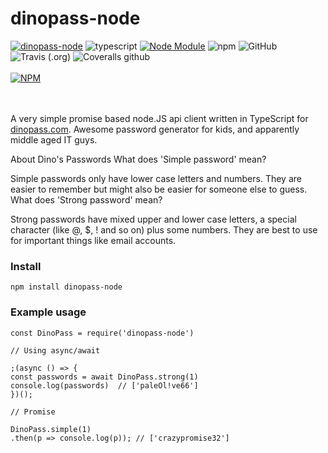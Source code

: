 # dinopass-node

[![dinopass-node](https://img.shields.io/badge/dinopass-node-ed761b?logo=&style=for-the-badge)](https://github.com/towerdigital/dinopass-node)
![typescript](https://img.shields.io/badge/typescript-blue?logo=typescript&style=for-the-badge)
[![Node Module](https://img.shields.io/badge/node-module-3C873A?logo=node.js&logoColor=white&style=for-the-badge)](https://github.com/towerdigital/dinopass-node)
![npm](https://img.shields.io/npm/v/dinopass-node?color=CC3534&label=dinopass-node&logo=npm&logoColor=white&style=for-the-badge)
![GitHub](https://img.shields.io/github/license/towerdigital/dinopass-node?color=lightgray&style=for-the-badge)
![Travis (.org)](https://img.shields.io/travis/towerdigital/dinopass-node?logo=travis-ci&logoColor=white&style=for-the-badge)
![Coveralls github](https://img.shields.io/coveralls/github/towerdigital/dinopass-node?logo=coveralls&style=for-the-badge)
<br><br>
[![NPM](https://nodei.co/npm/dinopass-node.png?compact=true)](https://nodei.co/npm/dinopass-node/)

<br><br>
A very simple promise based node.JS api client written in TypeScript for [dinopass.com](https://dinopass.com).
Awesome password generator for kids, and apparently middle aged IT guys.

About Dino's Passwords
What does 'Simple password' mean?

Simple passwords only have lower case letters and numbers. They are easier to remember but might also be easier for someone else to guess.
What does 'Strong password' mean?

Strong passwords have mixed upper and lower case letters, a special character (like @, \$, ! and so on) plus some numbers. They are best to use for important things like email accounts.

### Install

```
npm install dinopass-node
```

### Example usage

```
const DinoPass = require('dinopass-node')

// Using async/await

;(async () => {
const passwords = await DinoPass.strong(1)
console.log(passwords)  // ['paleOl!ve66']
})();

// Promise

DinoPass.simple(1)
.then(p => console.log(p)); // ['crazypromise32']

```
